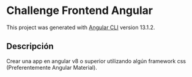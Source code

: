 # Challenge Frontend Angular

This project was generated with [Angular CLI](https://github.com/angular/angular-cli) version 13.1.2.

## Descripción
Crear una app en angular v8 o superior utilizando algún framework css (Preferentemente
Angular Material).
